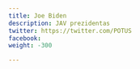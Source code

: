 ```yaml
---
title: Joe Biden
description: JAV prezidentas
twitter: https://twitter.com/POTUS
facebook: 
weight: -300

---
```

